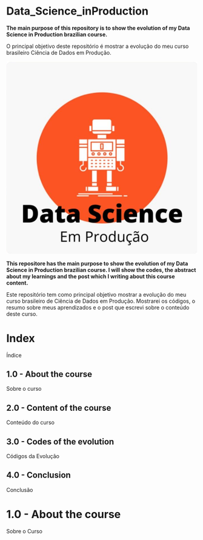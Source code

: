 # Data_Science_inProduction
**The main purpose of this repository is to show the evolution of my Data Science in Production brazilian course.**

O principal objetivo deste repositório é mostrar a evolução do meu curso brasileiro Ciência de Dados em Produção.

![Image description](https://github.com/panambY/Data_Science_inProduction/blob/master/data_science_em_producao_logo.png)

**This repositore has the main purpose to show the evolution of my Data Science in Production brazilian course.
I will show the codes, the abstract about my learnings and the post which I writing about this course content.**

Este repositório tem como principal objetivo mostrar a evolução do meu curso brasileiro de Ciência de Dados em Produção.
Mostrarei os códigos, o resumo sobre meus aprendizados e o post que escrevi sobre o conteúdo deste curso.

# Index
Índice
## 1.0 - About the course
Sobre o curso
## 2.0 - Content of the course
Conteúdo do curso
## 3.0 - Codes of the evolution
Códigos da Evolução
## 4.0 - Conclusion
Conclusão

# 1.0 - About the course
Sobre o Curso
